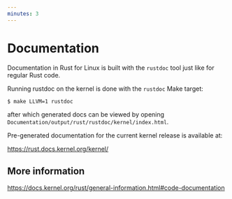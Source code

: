 ```yaml
---
minutes: 3
---
```


# Documentation

Documentation in Rust for Linux is built with the `rustdoc` tool just like for regular Rust code.

Running rustdoc on the kernel is done with the `rustdoc` Make target:

```sh
$ make LLVM=1 rustdoc
```

after which generated docs can be viewed by opening `Documentation/output/rust/rustdoc/kernel/index.html`.

Pre-generated documentation for the current kernel release is available at:

<https://rust.docs.kernel.org/kernel/>

## More information

<https://docs.kernel.org/rust/general-information.html#code-documentation>
